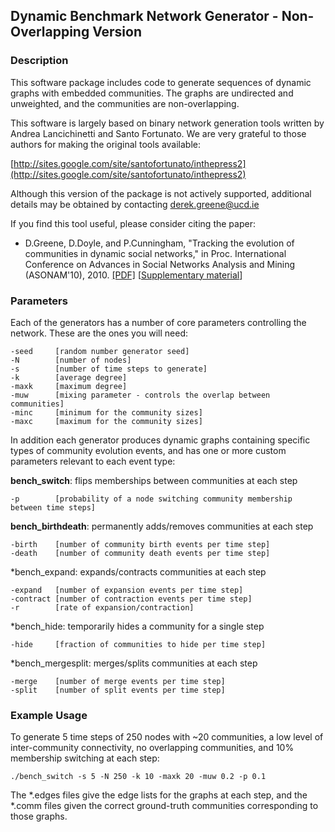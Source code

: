 ## Dynamic Benchmark Network Generator - Non-Overlapping Version

### Description

This software package includes code to generate sequences of dynamic graphs with embedded communities. The graphs are undirected and unweighted, and the communities are non-overlapping.

This software is largely based on binary network generation tools written by Andrea Lancichinetti and Santo Fortunato. We are very grateful to those authors for making the original tools available:

[http://sites.google.com/site/santofortunato/inthepress2](http://sites.google.com/site/santofortunato/inthepress2)

Although this version of the package is not actively supported, additional details may be obtained by contacting derek.greene@ucd.ie

If you find this tool useful, please consider citing the paper:

- D.Greene, D.Doyle, and P.Cunningham, "Tracking the evolution of communities in dynamic social networks," in Proc. International Conference on Advances in Social Networks Analysis and Mining (ASONAM'10), 2010. 
[[PDF]](http://mlg.ucd.ie/files/publications/greene10tracking.pdf) [[Supplementary material](http://mlg.ucd.ie/dynamic/)]

### Parameters

Each of the generators has a number of core parameters controlling the network. These are the ones you will need:

	-seed     [random number generator seed]
	-N        [number of nodes]
	-s        [number of time steps to generate]
	-k        [average degree]
	-maxk     [maximum degree]
	-muw      [mixing parameter - controls the overlap between communities]
	-minc     [minimum for the community sizes]
	-maxc     [maximum for the community sizes]
	
In addition each generator produces dynamic graphs containing specific types of community evolution events, and has one or more custom parameters relevant to each event type:

**bench_switch**: flips memberships between communities at each step

	-p        [probability of a node switching community membership between time steps]


**bench_birthdeath**: permanently adds/removes communities at each step

	-birth    [number of community birth events per time step]
	-death    [number of community death events per time step]


*bench_expand: expands/contracts communities at each step

	-expand   [number of expansion events per time step]
	-contract [number of contraction events per time step]
	-r        [rate of expansion/contraction]


*bench_hide: temporarily hides a community for a single step

	-hide     [fraction of communities to hide per time step]


*bench_mergesplit: merges/splits communities at each step

	-merge    [number of merge events per time step]
	-split    [number of split events per time step]


### Example Usage

To generate 5 time steps of 250 nodes with ~20 communities, a low level of inter-community connectivity, no overlapping communities, and 10% membership switching at each step:

	./bench_switch -s 5 -N 250 -k 10 -maxk 20 -muw 0.2 -p 0.1
	
The *.edges files give the edge lists for the graphs at each step, and the *.comm files given the correct ground-truth communities corresponding to those graphs.
